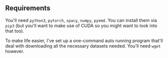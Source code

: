 ## Requirements

You'll need `python3`, `pytorch`, `spacy`, `numpy`, `pyemd`. You can install them via `pip3` (but you'll want to make use of CUDA so you might want to look into that too).

To make life easier, I've set up a one-command auto running program that'll deal with downloading all the necessary datasets needed. You'll need `wget` however.